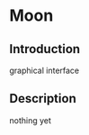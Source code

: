 Moon
=================================
Introduction
---------------------------------
graphical interface

Description
---------------------------------
nothing yet
